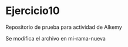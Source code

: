 # Ejercicio10
Repositorio de prueba para actividad de Alkemy

Se modifica el archivo en mi-rama-nueva